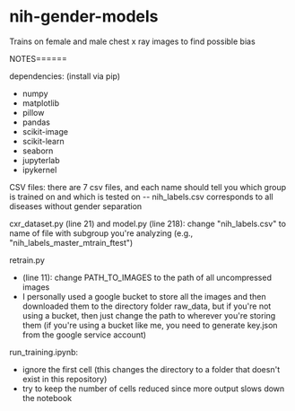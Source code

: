 # nih-gender-models
Trains on female and male chest x ray images to find possible bias

NOTES======

dependencies: (install via pip)
  - numpy
  - matplotlib
  - pillow
  - pandas
  - scikit-image
  - scikit-learn
  - seaborn
  - jupyterlab
  - ipykernel

CSV files: there are 7 csv files, and each name should tell you which group is trained on and which is tested on -- nih_labels.csv corresponds to all diseases without gender separation

cxr_dataset.py (line 21) and model.py (line 218): change "nih_labels.csv" to name of file with subgroup you're analyzing (e.g., "nih_labels_master_mtrain_ftest")

retrain.py 
  - (line 11): change PATH_TO_IMAGES to the path of all uncompressed images
  - I personally used a google bucket to store all the images and then downloaded them to the directory folder raw_data, but if you're not using a bucket, then just change the         path to wherever you're storing them (if you're using a bucket like me, you need to generate key.json from the google service account)
  
run_training.ipynb:
  - ignore the first cell (this changes the directory to a folder that doesn't exist in this repository)
  - try to keep the number of cells reduced since more output slows down the notebook
  
  
